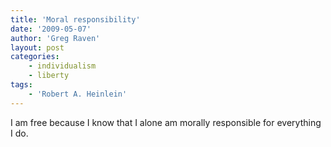```yaml
---
title: 'Moral responsibility'
date: '2009-05-07'
author: 'Greg Raven'
layout: post
categories:
    - individualism
    - liberty
tags:
    - 'Robert A. Heinlein'
---
```


I am free because I know that I alone am morally responsible for everything I do.